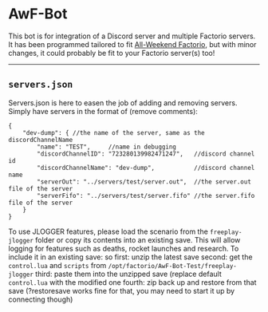 # AwF-Bot
This bot is for integration of a Discord server and multiple Factorio servers. It has been programmed tailored to fit [All-Weekend Factorio](awf.yt), but with minor changes, it could probably be fit to your Factorio server(s) too!


---

## `servers.json`
Servers.json is here to easen the job of adding and removing servers. Simply have servers in the format of (remove comments):
```
{
    "dev-dump": { //the name of the server, same as the discordChannelName
        "name": "TEST",     //name in debugging
        "discordChannelID": "723280139982471247",   //discord channel id
        "discordChannelName": "dev-dump",           //discord channel name
        "serverOut": "../servers/test/server.out",  //the server.out file of the server
        "serverFifo": "../servers/test/server.fifo" //the server.fifo file of the server
    }
}
```
To use JLOGGER features, please load the scenario from the `freeplay-jlogger` folder or copy its contents into an existing save. This will allow logging for features such as deaths, rocket launches and research.
To include it in an existing save:
so first: unzip the latest save
second: get the `control.lua` and `scripts` from `/opt/factorio/AwF-Bot-Test/freeplay-jlogger`
third: paste them into the unzipped save (replace default `control.lua` with the modified one
fourth: zip back up and restore from that save (?restoresave works fine for that, you may need to start it up by connecting though)

